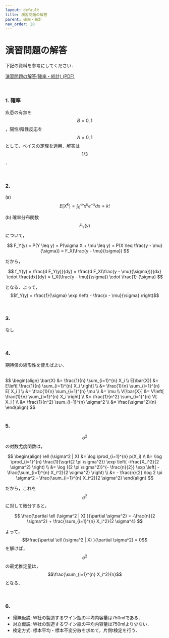 ```yaml
---
layout: default
title: 演習問題の解答
parent: 確率・統計
nav_order: 20
---
```


# 演習問題の解答

下記の資料を参考にしてください．

[演習問題の解答(確率・統計) (PDF)](https://www.ailab.ics.keio.ac.jp/b4_induction_training/docs/stat/ans_practice.pdf)

<br>

### 1. 確率

疾患の有無を$$B={0,1}$$，陽性/陰性反応を$$A={0,1}$$として，ベイスの定理を適用．解答は$$1/3$$．

<br>

### 2. 

(a) $$E[X^k] = \int_0^{\infty} x^k e^{-x} dx = k!$$

(b) 確率分布関数$$F_Y(y)$$について，

$$
F_Y(y) = P(Y \leq y) = P(\sigma X + \mu \leq y) = P(X \leq \frac{y - \mu}{\sigma}) = F_X(\frac{y - \mu}{\sigma})
$$

だから，

$$
f_Y(y) = \frac{d F_Y(y)}{dy} = \frac{d F_X(\frac{y - \mu}{\sigma})}{dx} \cdot \frac{dx}{dy} = f_X(\frac{y - \mu}{\sigma}) \cdot \frac{1} {\sigma}
$$

となる．よって，$$f_Y(y) = \frac{1}{\sigma} \exp \left( - \frac{x - \mu}{\sigma} \right)$$

<br>

### 3. 

なし

<br>

### 4. 

期待値の線形性を使えばよい．

<br>
$$
\begin{align}
\bar{X} 
&= \frac{1}{n} \sum_{i=1}^{n} X_i \\
E[\bar{X}] 
&= E\left[ \frac{1}{n} \sum_{i=1}^{n} X_i \right] \\
&= \frac{1}{n} \sum_{i=1}^{n} E[ X_i ] \\
&= \frac{1}{n} \sum_{i=1}^{n} \mu \\
&= \mu \\
V[\bar{X}]
&= V\left[ \frac{1}{n} \sum_{i=1}^{n} X_i \right] \\
&= \frac{1}{n^2} \sum_{i=1}^{n} V[ X_i ] \\
&= \frac{1}{n^2} \sum_{i=1}^{n} \sigma^2 \\
&= \frac{\sigma^2}{n}
\end{align}
$$
<br>



<br>

### 5. 

$$\sigma^2$$の対数尤度関数は，

$$
\begin{align}
\ell (\sigma^2 | X) 
&= \log \prod_{i=1}^{n} p(X_i) \\
&= \log \prod_{i=1}^{n} \frac{1}{\sqrt{2 \pi \sigma^2}} \exp \left( -\frac{X_i^2}{2 \sigma^2} \right) \\
&= \log {(2 \pi \sigma^2)}^{- \frac{n}{2}} \exp \left( - \frac{\sum_{i=1}^{n} X_i^2}{2 \sigma^2} \right) \\
&= - \frac{n}{2} \log 2 \pi \sigma^2 - \frac{\sum_{i=1}^{n} X_i^2}{2 \sigma^2}
\end{align}
$$

だから，これを$$\sigma^2$$に対して微分すると，

$$
\frac{\partial \ell (\sigma^2 | X) }{\partial \sigma^2}
= -\frac{n}{2 \sigma^2} + \frac{\sum_{i=1}^{n} X_i^2}{2 \sigma^4}
$$

よって，$$\frac{\partial \ell (\sigma^2 | X) }{\partial \sigma^2} = 0$$を解けば，$$\sigma^2$$の最尤推定量は，$$\frac{\sum_{i=1}^{n} X_i^2}{n}$$ となる．

<br>

### 6. 

- 帰無仮説: W社の製造するワイン瓶の平均内容量は750mlである．
- 対立仮説: W社の製造するワイン瓶の平均内容量は750mlより少ない．
- 検定方式: 標本平均・標本不変分散を求めて，片側t検定を行う．
